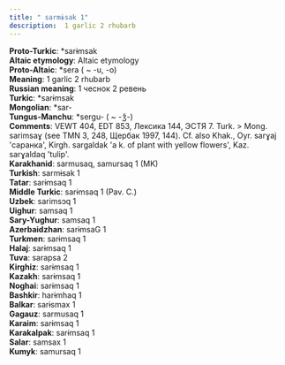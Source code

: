 ```yaml
---
title: " sarmɨsak 1"
description:  1 garlic 2 rhubarb
---
```


<strong>Proto-Turkic</strong>:  *sarɨmsak<br>
<strong>Altaic etymology</strong>:  Altaic etymology<br>
<strong> Proto-Altaic</strong>:  *sera ( ~ -u, -o)<br>
<strong>Meaning</strong>:  1 garlic 2 rhubarb<br>
<strong>Russian meaning</strong>:  1 чеснок 2 ревень<br>
<strong>Turkic</strong>:  *sarɨmsak<br>
<strong>Mongolian</strong>:  *sar-<br>
<strong>Tungus-Manchu</strong>:  *sergu- ( ~ -ǯ-)<br>
<strong>Comments</strong>:  VEWT 404, EDT 853, Лексика 144, ЭСТЯ 7. Turk. > Mong. sarimsaɣ (see TMN 3, 248, Щербак 1997, 144). Cf. also Khak., Oyr. sarɣaj 'саранка', Kirgh. sargaldak 'a k. of plant with yellow flowers', Kaz. sarɣaldaq 'tulip'.<br>
<strong>Karakhanid</strong>:  sarmusaq, samursaq 1 (MK)<br>
<strong>Turkish</strong>:  sarmɨsak 1<br>
<strong>Tatar</strong>:  sarɨmsaq 1<br>
<strong>Middle Turkic</strong>:  sarɨmsaq 1 (Pav. C.)<br>
<strong>Uzbek</strong>:  sarimsɔq 1<br>
<strong>Uighur</strong>:  samsaq 1<br>
<strong>Sary-Yughur</strong>:  samsaq 1<br>
<strong>Azerbaidzhan</strong>:  sarɨmsaG 1<br>
<strong>Turkmen</strong>:  sarɨmsaq 1<br>
<strong>Halaj</strong>:  sarɨmsaq 1<br>
<strong>Tuva</strong>:  sarapsa 2<br>
<strong>Kirghiz</strong>:  sarɨmsaq 1<br>
<strong>Kazakh</strong>:  sarɨmsaq 1<br>
<strong>Noghai</strong>:  sarɨmsaq 1<br>
<strong>Bashkir</strong>:  harɨmhaq 1<br>
<strong>Balkar</strong>:  sarɨsmax 1<br>
<strong>Gagauz</strong>:  sarmusaq 1<br>
<strong>Karaim</strong>:  sarɨmsaq 1<br>
<strong>Karakalpak</strong>:  sarɨmsaq 1<br>
<strong>Salar</strong>:  samsax 1<br>
<strong>Kumyk</strong>:  samursaq 1<br>


